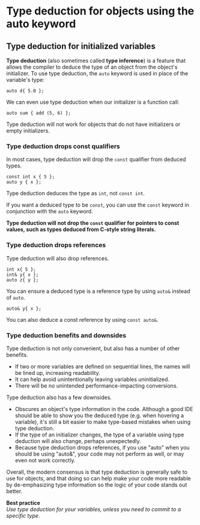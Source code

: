 # Type deduction for objects using the auto keyword

## Type deduction for initialized variables

**Type deduction** (also sometimes called **type inference**) is a feature that allows the compiler to deduce the type of an object from the object's initializer. To use type deduction, the `auto` keyword is used in place of the variable's type:

` auto d{ 5.0 }; `  

We can even use type deduction when our initializer is a function call:

` auto sum { add (5, 6) }; `  

Type deduction will not work for objects that do not have initializers or empty initializers.

### Type deduction drops const qualifiers

In most cases, type deduction will drop the `const` qualifier from deduced types. 

` const int x { 5 }; `  
` auto y { x }; `  

Type deduction deduces the type as `int`, not `const int`.

If you want a deduced type to be `const`, you can use the `const` keyword in conjunction with the `auto` keyword.

**Type deduction will not drop the `const` qualifier for pointers to const values, such as types deduced from C-style string literals.**

### Type deduction drops references

Type deduction will also drop references.

` int x{ 5 }; `  
` int& y{ x }; `  
` auto z{ y }; `  

You can ensure a deduced type is a reference type by using `auto&` instead of `auto`.

` auto& y{ x }; `  

You can also deduce a const reference by using `const auto&`.

### Type deduction benefits and downsides

Type deduction is not only convenient, but also has a number of other benefits.

* If two or more variables are defined on sequential lines, the names will be lined up, increasing readability.
* It can help avoid unintentionally leaving variables uninitialized.
* There will be no unintended performance-impacting conversions.

Type deduction also has a few downsides.

* Obscures an object's type information in the code. Although a good IDE should be able to show you the deduced type (e.g. when hovering a variable), it's still a bit easier to make type-based mistakes when using type deduction.
* If the type of an initializer changes, the type of a variable using type deduction will also change, perhaps unexpectedly.
* Because type deduction drops references, if you use "auto" when you should be using "auto&", your code may not perform as well, or may even not work correctly.

Overall, the modern consensus is that type deduction is generally safe to use for objects, and that doing so can help make your code more readable by de-emphasizing type information so the logic of your code stands out better.

**Best practice**<br/>
_Use type deduction for your variables, unless you need to commit to a specific type._


